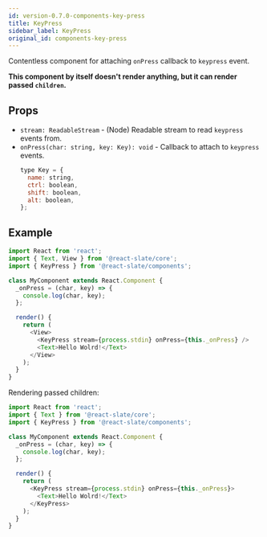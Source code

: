 ```yaml
---
id: version-0.7.0-components-key-press
title: KeyPress
sidebar_label: KeyPress
original_id: components-key-press
---
```


Contentless component for attaching `onPress` callback to `keypress` event.

**This component by itself doesn't render anything, but it can render passed `children`.**

## Props

* `stream: ReadableStream` - (Node) Readable stream to read `keypress` events from.
* `onPress(char: string, key: Key): void` - Callback to attach to `keypress` events.
  ```js
  type Key = {
    name: string,
    ctrl: boolean,
    shift: boolean,
    alt: boolean,
  };
  ```

## Example

```js
import React from 'react';
import { Text, View } from '@react-slate/core';
import { KeyPress } from '@react-slate/components';

class MyComponent extends React.Component {
  _onPress = (char, key) => {
    console.log(char, key);
  };

  render() {
    return (
      <View>
        <KeyPress stream={process.stdin} onPress={this._onPress} />
        <Text>Hello Wolrd!</Text>
      </View>
    );
  }
}
```

Rendering passed children:

```js
import React from 'react';
import { Text } from '@react-slate/core';
import { KeyPress } from '@react-slate/components';

class MyComponent extends React.Component {
  _onPress = (char, key) => {
    console.log(char, key);
  };

  render() {
    return (
      <KeyPress stream={process.stdin} onPress={this._onPress}>
        <Text>Hello Wolrd!</Text>
      </KeyPress>
    );
  }
}
```
